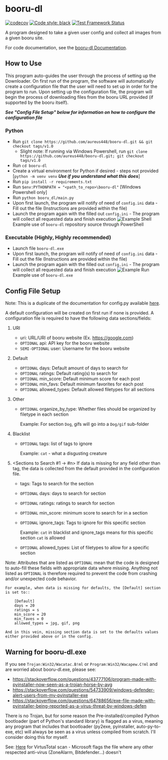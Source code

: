 # booru-dl
[![codecov](https://codecov.io/gh/aureus448/booru-dl/branch/main/graph/badge.svg?token=96GB8WDQO6)](https://codecov.io/gh/aureus448/booru-dl)
[![Code style: black](https://img.shields.io/badge/code%20style-black-000000.svg)](https://github.com/psf/black)
[![Test Framework Status](https://github.com/aureus448/booru-dl/actions/workflows/check_code.yml/badge.svg)](https://github.com/aureus448/booru-dl/actions/workflows/check_code.yml)

A program designed to take a given user config and collect all images from a given booru site.

For code documentation, see the [booru-dl Documentation](https://aureus448.github.io/booru-dl/).

## How to Use
This program auto-guides the user through the process of setting up the Downloader. On first run of the program, the software will automatically create a configuration file that the user will need to set up in order for the program to run. Upon setting up the configuration file, the program will begin the process of downloading files from the booru URL provided (if supported by the booru itself).

***See "Config File Setup" below for information on how to configure the configuration file***

### Python
* Run `git clone https://github.com/aureus448/booru-dl.git && git checkout tags/v1.0`
  * Slight note: If running via Windows Powershell, run `git clone https://github.com/aureus448/booru-dl.git; git checkout tags/v1.0`
* Run `cd booru-dl`
* Create a virtual environment for Python if desired - steps not provided [`python -m venv venv` ***Use if you understand what this does***]
* Run `pip install -r requirements.txt`
* Run `$env:PYTHONPATH = "<path_to_repo>\booru-dl"` [Windows Powershell only]
* Run `python booru_dl/main.py`
* Upon first launch, the program will notify of need of `config.ini` data - Fill out the file (Instructions are provided within the file)
* Launch the program again with the filled out `config.ini` - The program will collect all requested data and finish execution
  ![Example Shell](https://user-images.githubusercontent.com/32879417/123506449-251b3a80-d619-11eb-9722-230a46529697.png)
  Example use of `booru-dl` repository source through PowerShell

### Executable (Highly, Highly recommended)
* Launch file `booru-dl.exe`
* Upon first launch, the program will notify of need of `config.ini` data - Fill out the file (Instructions are provided within the file)
* Launch the program again with the filled out `config.ini` - The program will collect all requested data and finish execution
  ![Example Run](https://user-images.githubusercontent.com/32879417/123506578-bbe7f700-d619-11eb-91d1-a9b4d1365650.png)
  Example use of `booru-dl.exe`

## Config File Setup
Note: This is a duplicate of the documentation for config.py available [here](https://aureus448.github.io/booru-dl/files/config.html).

A default configuration will be created on first run if none is provided.
A configuration file is required to have the following data sections/fields:

1. URI
    * uri: URL/URI of booru website (Ex. <https://google.com>)
    * ``OPTIONAL`` api: API key for the booru website
    * ``SEMI-OPTIONAL`` user: Username for the booru website

2. Default
    * ``OPTIONAL`` days: Default amount of days to search for
    * ``OPTIONAL`` ratings: Default rating(s) to search for
    * ``OPTIONAL`` min_score: Default minimum score for each post
    * ``OPTIONAL`` min_favs: Default minimum favorites for each post
    * ``OPTIONAL`` allowed_types: Default allowed filetypes for all sections

3. Other
    * ``OPTIONAL`` organize_by_type: Whether files should be organized by filetype in each section

        Example: For section ``Dog``, gifs will go into a ``Dog/gif`` sub-folder

4. Blacklist
    * ``OPTIONAL`` tags: list of tags to ignore

        Example: ``cat`` - what a disgusting creature

5. <Sections to Search #1 -> #n>
    If data is missing for any field other than tag, the data is collected from the
    default provided in the configuration file.

    * tags: Tags to search for the section
    * ``OPTIONAL`` days:  days to search for section
    * ``OPTIONAL`` ratings: ratings to search for section
    * ``OPTIONAL`` min_score: minimum score to search for in a section
    * ``OPTIONAL`` ignore_tags: Tags to ignore for this specific section

        Example: ``cat`` in blacklist and ignore_tags means for this specific section ``cat`` is allowed

    * ``OPTIONAL`` allowed_types: List of filetypes to allow for a specific section

Note:
Attributes that are listed as ``OPTIONAL`` mean that the code is designed to auto-fill these fields with
appropriate data where missing. Anything not listed as ``OPTIONAL`` is therefore required to prevent the code
from crashing and/or unexpected code behavior.

    For example, when data is missing for defaults, the [Default] section is set to::

        [Default]
        days = 20
        ratings = s
        min_score = 20
        min_faves = 0
        allowed_types = jpg, gif, png

    And in this vein, missing section data is set to the defaults values either provided above or in the config.

## Warning for booru-dl.exe
If you see `Trojan:Win32/Wacatac.B!ml` or `Program:Win32/Wacapew.C!ml` and are worried about booru-dl.exe, please see:
* <https://stackoverflow.com/questions/43777106/program-made-with-pyinstaller-now-seen-as-a-trojan-horse-by-avg>
* <https://stackoverflow.com/questions/54733909/windows-defender-alert-users-from-my-pyinstaller-exe>
* <https://stackoverflow.com/questions/64788656/exe-file-made-with-pyinstaller-being-reported-as-a-virus-threat-by-windows-defen>

There is no Trojan, but for some reason the Pre-installed/compiled Python bootloader (part of Python's standard library) is flagged as a virus, meaning any program that includes that bootloader (py2exe, pyinstaller, auto-py-to-exe, etc) will always be seen as a virus unless compiled from scratch. I'll consider doing this for myself.

See: [Here](https://www.virustotal.com/gui/file/d34789e7ac425b842788c2b67517181a58a4b56d84fa4c46a378db85d9f81216/detection) for VirtusTotal scan - Microsoft flags the file where any other respected anti-virus (ZoneAlarm, Bitdefender...) doesn't
